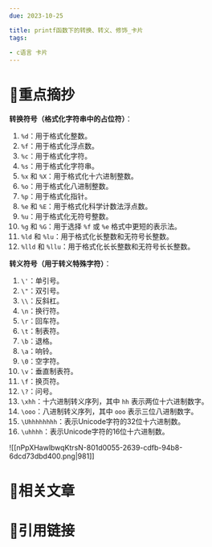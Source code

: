 ```yaml
---
due: 2023-10-25 

title: printf函数下的转换、转义、修饰_卡片
tags:
 
- c语言 卡片
---
```

# 🍎重点摘抄
**转换符号（格式化字符串中的占位符）**：

1. `%d`：用于格式化整数。
2. `%f`：用于格式化浮点数。
3. `%c`：用于格式化字符。
4. `%s`：用于格式化字符串。
5. `%x` 和 `%X`：用于格式化十六进制整数。
6. `%o`：用于格式化八进制整数。
7. `%p`：用于格式化指针。
8. `%e` 和 `%E`：用于格式化科学计数法浮点数。
9. `%u`：用于格式化无符号整数。
10. `%g` 和 `%G`：用于选择 `%f` 或 `%e` 格式中更短的表示法。
11. `%ld` 和 `%lu`：用于格式化长整数和无符号长整数。
12. `%lld` 和 `%llu`：用于格式化长长整数和无符号长长整数。

**转义符号（用于转义特殊字符）**：

1. `\'`：单引号。
2. `\"`：双引号。
3. `\\`：反斜杠。
4. `\n`：换行符。
5. `\r`：回车符。
6. `\t`：制表符。
7. `\b`：退格。
8. `\a`：响铃。
9. `\0`：空字符。
10. `\v`：垂直制表符。
11. `\f`：换页符。
12. `\?`：问号。
13. `\xhh`：十六进制转义序列，其中 `hh` 表示两位十六进制数字。
14. `\ooo`：八进制转义序列，其中 `ooo` 表示三位八进制数字。
15. `\Uhhhhhhhh`：表示Unicode字符的32位十六进制数。
16. `\uhhhh`：表示Unicode字符的16位十六进制数。

![[nPpXHawlbwqKtrsN-801d0055-2639-cdfb-94b8-6dcd73dbd400.png|981]]




# 📒相关文章




# 🍏引用链接


